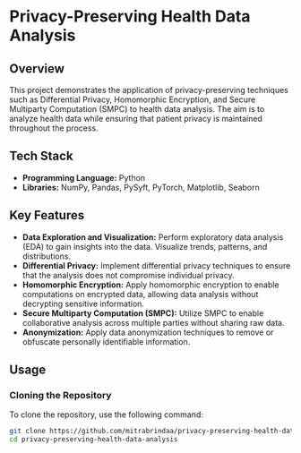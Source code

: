 # Privacy-Preserving Health Data Analysis

## Overview

This project demonstrates the application of privacy-preserving techniques such as Differential Privacy, Homomorphic Encryption, and Secure Multiparty Computation (SMPC) to health data analysis. The aim is to analyze health data while ensuring that patient privacy is maintained throughout the process.

## Tech Stack

- **Programming Language:** Python
- **Libraries:** NumPy, Pandas, PySyft, PyTorch, Matplotlib, Seaborn


## Key Features

- **Data Exploration and Visualization:** Perform exploratory data analysis (EDA) to gain insights into the data. Visualize trends, patterns, and distributions.
- **Differential Privacy:** Implement differential privacy techniques to ensure that the analysis does not compromise individual privacy.
- **Homomorphic Encryption:** Apply homomorphic encryption to enable computations on encrypted data, allowing data analysis without decrypting sensitive information.
- **Secure Multiparty Computation (SMPC):** Utilize SMPC to enable collaborative analysis across multiple parties without sharing raw data.
- **Anonymization:** Apply data anonymization techniques to remove or obfuscate personally identifiable information.

## Usage

### Cloning the Repository

To clone the repository, use the following command:

```bash
git clone https://github.com/mitrabrindaa/privacy-preserving-health-data-analysis.git
cd privacy-preserving-health-data-analysis


